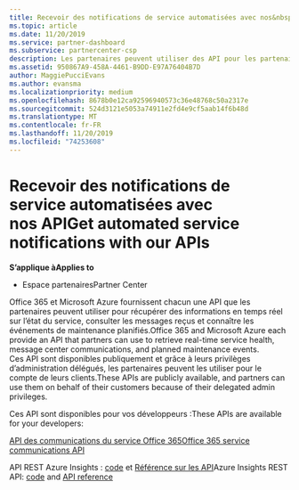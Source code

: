 ```yaml
---
title: Recevoir des notifications de service automatisées avec nos&nbsp;API | Espace partenaires
ms.topic: article
ms.date: 11/20/2019
ms.service: partner-dashboard
ms.subservice: partnercenter-csp
description: Les partenaires peuvent utiliser des API pour les partenaires Office 365 et Microsoft Azure pour l’intégrité du service en temps réel, les communications du centre de messages et les événements de maintenance planifiée.
ms.assetid: 950867A9-458A-4461-B9DD-E97A76404B7D
author: MaggiePucciEvans
ms.author: evansma
ms.localizationpriority: medium
ms.openlocfilehash: 8678b0e12ca92596940573c36e48768c50a2317e
ms.sourcegitcommit: 524d3121e5053a74911e2fd4e9cf5aab14f6b48d
ms.translationtype: MT
ms.contentlocale: fr-FR
ms.lasthandoff: 11/20/2019
ms.locfileid: "74253608"
---
```

# <a name="get-automated-service-notifications-with-our-apis"></a><span data-ttu-id="f2d42-103">Recevoir des notifications de service automatisées avec nos API</span><span class="sxs-lookup"><span data-stu-id="f2d42-103">Get automated service notifications with our APIs</span></span>

<span data-ttu-id="f2d42-104">**S’applique à**</span><span class="sxs-lookup"><span data-stu-id="f2d42-104">**Applies to**</span></span>

-  <span data-ttu-id="f2d42-105">Espace partenaires</span><span class="sxs-lookup"><span data-stu-id="f2d42-105">Partner Center</span></span>

<span data-ttu-id="f2d42-106">Office 365 et Microsoft Azure fournissent chacun une API que les partenaires peuvent utiliser pour récupérer des informations en temps réel sur l’état du service, consulter les messages reçus et connaître les événements de maintenance planifiés.</span><span class="sxs-lookup"><span data-stu-id="f2d42-106">Office 365 and Microsoft Azure each provide an API that partners can use to retrieve real-time service health, message center communications, and planned maintenance events.</span></span> <span data-ttu-id="f2d42-107">Ces&nbsp;API sont disponibles publiquement et grâce à leurs privilèges d’administration délégués, les partenaires peuvent les utiliser pour le compte de leurs clients.</span><span class="sxs-lookup"><span data-stu-id="f2d42-107">These APIs are publicly available, and partners can use them on behalf of their customers because of their delegated admin privileges.</span></span>

<span data-ttu-id="f2d42-108">Ces&nbsp;API sont disponibles pour vos développeurs&nbsp;:</span><span class="sxs-lookup"><span data-stu-id="f2d42-108">These APIs are available for your developers:</span></span>

[<span data-ttu-id="f2d42-109">API des communications du service Office 365</span><span class="sxs-lookup"><span data-stu-id="f2d42-109">Office 365 service communications API</span></span>](https://go.microsoft.com/fwlink/p/?LinkId=616899)

<span data-ttu-id="f2d42-110">API REST Azure Insights : [code](https://go.microsoft.com/fwlink/p/?LinkId=617299) et [Référence sur les API](https://go.microsoft.com/fwlink/p/?LinkId=617300)</span><span class="sxs-lookup"><span data-stu-id="f2d42-110">Azure Insights REST API: [code](https://go.microsoft.com/fwlink/p/?LinkId=617299) and [API reference](https://go.microsoft.com/fwlink/p/?LinkId=617300)</span></span>

 

 



